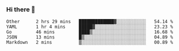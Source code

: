 ### Hi there 👋

<!--
**yeya24/yeya24** is a ✨ _special_ ✨ repository because its `README.md` (this file) appears on your GitHub profile.

Here are some ideas to get you started:

- 🔭 I’m currently working on ...
- 🌱 I’m currently learning ...
- 👯 I’m looking to collaborate on ...
- 🤔 I’m looking for help with ...
- 💬 Ask me about ...
- 📫 How to reach me: ...
- 😄 Pronouns: ...
- ⚡ Fun fact: ...
-->

<!--START_SECTION:waka-->
```text
Other      2 hrs 29 mins   █████████████▓░░░░░░░░░░░   54.14 % 
YAML       1 hr 4 mins     █████▓░░░░░░░░░░░░░░░░░░░   23.23 % 
Go         46 mins         ████▒░░░░░░░░░░░░░░░░░░░░   16.68 % 
JSON       13 mins         █▒░░░░░░░░░░░░░░░░░░░░░░░   04.89 % 
Markdown   2 mins          ▒░░░░░░░░░░░░░░░░░░░░░░░░   00.89 % 
```
<!--END_SECTION:waka-->
